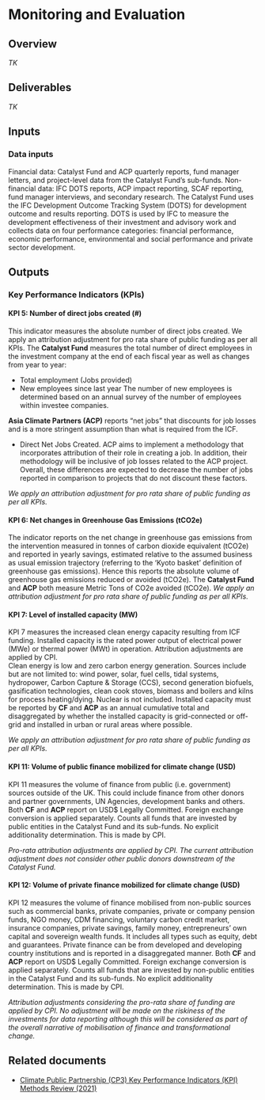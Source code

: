 # Monitoring and Evaluation

## Overview
*TK*

## Deliverables
*TK*

## Inputs
### Data inputs
Financial data: Catalyst Fund and ACP quarterly reports, fund manager letters, and project-level data from the Catalyst Fund’s sub-funds.
Non-financial data: IFC DOTS reports, ACP impact reporting, SCAF reporting, fund manager interviews, and secondary research.
The Catalyst Fund uses the IFC Development Outcome Tracking System (DOTS) for development outcome and results reporting. DOTS is used by IFC to measure the development effectiveness of their investment and advisory work and collects data on four performance categories: financial performance, economic performance, environmental and social performance and private sector development.

## Outputs
### Key Performance Indicators (KPIs)

#### KPI 5: Number of direct jobs created (#)
This indicator measures the absolute number of direct jobs created. We apply an attribution adjustment for pro rata share of public funding as per all KPIs. The **Catalyst Fund** measures the total number of direct employees in the investment company at the end of each fiscal year as well as changes from year to year:
* Total employment (Jobs provided)
* New employees since last year The number of new employees is determined based on an annual survey of the number of employees within investee companies.

**Asia Climate Partners (ACP)** reports “net jobs” that discounts for job losses and is a more stringent assumption than what is required from the ICF.
* Direct Net Jobs Created.
ACP aims to implement a methodology that incorporates attribution of their role in creating a job. In addition, their methodology will be inclusive of job losses related to the ACP project. Overall, these differences are expected to decrease the number of jobs reported in comparison to projects that do not discount these factors.

*We apply an attribution adjustment for pro rata share of public funding as per all KPIs.*

#### KPI 6: Net changes in Greenhouse Gas Emissions (tCO2e)
The indicator reports on the net change in greenhouse gas emissions from the intervention measured in tonnes of carbon dioxide equivalent (tCO2e) and reported in yearly savings, estimated relative to the assumed business as usual emission trajectory (referring to the ‘Kyoto basket’ definition of greenhouse gas emissions). Hence this reports the absolute volume of greenhouse gas emissions reduced or avoided (tCO2e). 
The **Catalyst Fund** and **ACP** both measure Metric Tons of CO2e avoided (tCO2e). 
*We apply an attribution adjustment for pro rata share of public funding as per all KPIs.*

#### KPI 7: Level of installed capacity (MW)
KPI 7 measures the increased clean energy capacity resulting from ICF funding. Installed capacity is the rated power output of electrical power (MWe) or thermal power (MWt) in operation. Attribution adjustments are applied by CPI.  
Clean energy is low and zero carbon energy generation. Sources include but are not limited to: wind power, solar, fuel cells, tidal systems, hydropower, Carbon Capture & Storage (CCS), second generation biofuels, gasification technologies, clean cook stoves, biomass and boilers and kilns for process heating/dying. Nuclear is not included.  Installed capacity must be reported by **CF** and **ACP** as an annual cumulative total and disaggregated by whether the installed capacity is grid-connected or off-grid and installed in urban or rural areas where possible.

*We apply an attribution adjustment for pro rata share of public funding as per all KPIs.*

#### KPI 11: Volume of public finance mobilized for climate change (USD)
KPI 11 measures the volume of finance from public (i.e. government) sources outside of the UK. This could include finance from other donors and partner governments, UN Agencies, development banks and others. 
Both **CF** and **ACP** report on USD$ Legally Committed. Foreign exchange conversion is applied separately. Counts all funds that are invested by public entities in the Catalyst Fund and its sub-funds. No explicit additionality determination. This is made by CPI.

*Pro-rata attribution adjustments are applied by CPI. The current attribution adjustment does not consider other public donors downstream of the Catalyst Fund.*

#### KPI 12: Volume of private finance mobilized for climate change (USD)
KPI 12 measures the volume of finance mobilised from non-public sources such as commercial banks, private companies, private or company pension funds, NGO money, CDM financing, voluntary carbon credit market, insurance companies, private savings, family money, entrepreneurs’ own capital and sovereign wealth funds. It includes all types such as equity, debt and guarantees. Private finance can be from developed and developing country institutions and is reported in a disaggregated manner. 
Both **CF** and **ACP** report on USD$ Legally Committed. Foreign exchange conversion is applied separately. Counts all funds that are invested by non-public entities in the Catalyst Fund and its sub-funds. No explicit additionality determination. This is made by CPI.

*Attribution adjustments considering the pro-rata share of funding are applied by CPI. No adjustment will be made on the riskiness of the investments for data reporting although this will be considered as part of the overall narrative of mobilisation of finance and transformational change.*

## Related documents
* [Climate Public Partnership (CP3) Key Performance Indicators (KPI) Methods Review (2021)](https://www.dropbox.com/s/4zsu1smmqrbk14d/OFFICIAL%20CP3%20KPI%20Methods%20Review%20Final%20unpublished.docx?dl=0)
